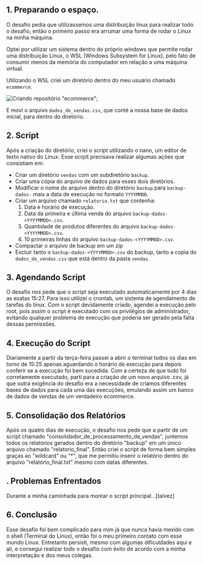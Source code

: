 ## 1. Preparando o espaço.
O desafio pedia que utilizassemos uma distribuição linux para realizar todo o desafio, então o primeiro passo era arrumar uma forma de rodar o Linux na minha máquina.

Optei por utilizar um sistema dentro do próprio windows que permite rodar uma distribuição Linux, o WSL (Windows Subsystem for Linux), pelo fato de consumir menos da memória do computador em relação a uma máquina virtual.

Utilizando o WSL criei um diretório dentro do meu usuário chamado ```ecommerce```. 

![Criando repositório "ecommerce"](Sprint1/evidencias/criando_diretório_ecommerce.png);

E movi o arquivo ```dados_de_vendas.csv```, que conté a nossa base de dados inicial, para dentro do diretório.

## 2. Script
Após a criação do diretório, criei o script utilizando o nano, um editor de texto nativo do Linux.
Esse scrpit precisava realizar algumas ações que consistiam em:
- Criar um diretório ```vendas``` com um subdiretório ```backup```.
- Criar uma cópia do arquivo de dados para esses dois diretórios.
- Modificar o nome do arquivo dentro do diretório ```backup``` para ```backup-dados-``` mais a data de execução no formato ```YYYYMMDD```.
- Criar um arquivo chamado ```relatorio.txt``` que contenha:
  1. Data e horário de execução.
  2. Data da primeira e última venda do arquivo ```backup-dados-<YYYYMMDD>.csv```.
  3. Quantidade de produtos diferentes do arquivo ```backup-dados-<YYYYMMDD>.csv```.
  4. 10 primeiras linhas do arquivo ```backup-dados-<YYYYMMDD>.csv```.
- Compactar o arquivo de backup em um zip
- Excluir tanto o ```backup-dados-<YYYYMMDD>.csv``` do backup, tanto a copia do ```dados_de_vendas.csv``` que está dentro da pasta ```vendas```.
  
## 3. Agendando Script
O desafio nos pede que o script seja executado automaticamente por 4 dias as exatas 15:27.
Para isso utilizei o crontab, um sistema de agendamento de tarefas do linux.
Com o script devidamente criado, agendei a execução pelo root, pois assim o script é executado com os privilégios de administrador, evitando qualquer problema de execução que poderia ser gerado pela falta dessas permissões.

## 4. Execução do Script
Diariamente a partir da terça-feira passei a abrir o terminal todos os dias em torno de 15:25 apenas aguardando o horário de execução para depois conferir se a execução foi bem sucedida. Com a certeza de que tudo foi corretamente executado, parti para a criação de um novo arquivo .csv, já que outra exigência do desafio era a necessidade de criamos diferentes bases de dados para cada uma das execuções, emulando assim um banco de dados de vendas de um verdadeiro ecommerce.

## 5. Consolidação dos Relatórios
Após os quatro dias de execução, o desafio nos pede que a partir de um script chamado "consolidador_de_processamento_de_vendas", juntemos todos os relatórios gerados dentro do diretório "backup" em um único arquivo chamado "relatorio_final".
Então criei o script de forma bem simples graças ao "wildcard" ou "*", que me permitiu inserir o relatório dentro do arquivo "relatório_final.txt" mesmo com datas diferentes.

## . Problemas Enfrentados
Durante a minha caminhada para montar o script principal...[talvez]

## 6. Conclusão
Esse desafio foi bem complicado para mim já que nunca havia mexido com o shell (Terminal do Linux), então foi o meu primeiro contato com esse mundo Linux. Entretanto persisti, mesmo com algumas dificuldades aqui e ali, e consegui realizar todo o desafio com êxito de acordo com a minha interpretação e dos meus colegas.

